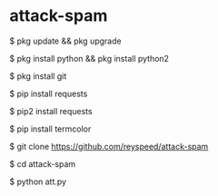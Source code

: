 # attack-spam

$ pkg update && pkg upgrade

$ pkg install python && pkg install python2

$ pkg install git

$ pip install requests

$ pip2 install requests

$ pip install termcolor

$ git clone https://github.com/reyspeed/attack-spam

$ cd attack-spam

$ python att.py
